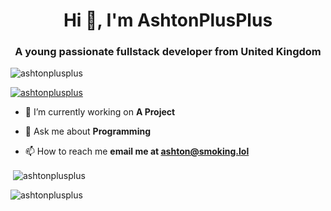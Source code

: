 <h1 align="center">Hi 👋, I'm AshtonPlusPlus</h1>
<h3 align="center">A young passionate fullstack developer from United Kingdom</h3>

<p align="left"> <img src="https://komarev.com/ghpvc/?username=ashtonplusplus&label=Profile%20views&color=0e75b6&style=flat" alt="ashtonplusplus" /> </p>

<p align="left"> <a href="https://github.com/ryo-ma/github-profile-trophy"><img src="https://github-profile-trophy.vercel.app/?username=ashtonplusplus" alt="ashtonplusplus" /></a> </p>

- 🔭 I’m currently working on **A Project**

- 💬 Ask me about **Programming**

- 📫 How to reach me **email me at ashton@smoking.lol**

<p>&nbsp;<img align="center" src="https://github-readme-stats.vercel.app/api?username=ashtonplusplus&show_icons=true&locale=en" alt="ashtonplusplus" /></p>

<p><img align="center" src="https://github-readme-streak-stats.herokuapp.com/?user=ashtonplusplus&" alt="ashtonplusplus" /></p>
